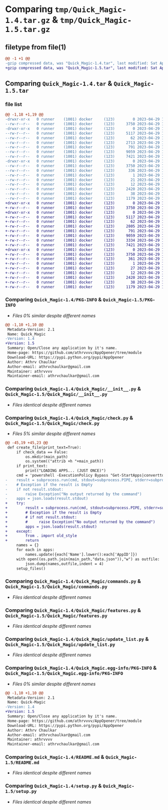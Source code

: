 # Comparing `tmp/Quick_Magic-1.4.tar.gz` & `tmp/Quick_Magic-1.5.tar.gz`

## filetype from file(1)

```diff
@@ -1 +1 @@
-gzip compressed data, was "Quick_Magic-1.4.tar", last modified: Sat Apr 29 18:43:06 2023, max compression
+gzip compressed data, was "Quick_Magic-1.5.tar", last modified: Sat Apr 29 19:44:32 2023, max compression
```

## Comparing `Quick_Magic-1.4.tar` & `Quick_Magic-1.5.tar`

### file list

```diff
@@ -1,18 +1,19 @@
-drwxr-xr-x   0 runner    (1001) docker     (123)        0 2023-04-29 18:43:06.588420 Quick_Magic-1.4/
--rw-r--r--   0 runner    (1001) docker     (123)     3750 2023-04-29 18:43:06.588420 Quick_Magic-1.4/PKG-INFO
-drwxr-xr-x   0 runner    (1001) docker     (123)        0 2023-04-29 18:43:06.588420 Quick_Magic-1.4/Quick_Magic/
--rw-r--r--   0 runner    (1001) docker     (123)     5117 2023-04-29 18:42:55.000000 Quick_Magic-1.4/Quick_Magic/__init__.py
--rw-r--r--   0 runner    (1001) docker     (123)       62 2023-04-29 18:42:55.000000 Quick_Magic-1.4/Quick_Magic/__main__.py
--rw-r--r--   0 runner    (1001) docker     (123)     2713 2023-04-29 18:42:55.000000 Quick_Magic-1.4/Quick_Magic/check.py
--rw-r--r--   0 runner    (1001) docker     (123)      791 2023-04-29 18:42:55.000000 Quick_Magic-1.4/Quick_Magic/commands.py
--rw-r--r--   0 runner    (1001) docker     (123)     9059 2023-04-29 18:42:55.000000 Quick_Magic-1.4/Quick_Magic/features.py
--rw-r--r--   0 runner    (1001) docker     (123)     7421 2023-04-29 18:42:55.000000 Quick_Magic-1.4/Quick_Magic/update_list.py
-drwxr-xr-x   0 runner    (1001) docker     (123)        0 2023-04-29 18:43:06.588420 Quick_Magic-1.4/Quick_Magic.egg-info/
--rw-r--r--   0 runner    (1001) docker     (123)     3750 2023-04-29 18:43:06.000000 Quick_Magic-1.4/Quick_Magic.egg-info/PKG-INFO
--rw-r--r--   0 runner    (1001) docker     (123)      336 2023-04-29 18:43:06.000000 Quick_Magic-1.4/Quick_Magic.egg-info/SOURCES.txt
--rw-r--r--   0 runner    (1001) docker     (123)        1 2023-04-29 18:43:06.000000 Quick_Magic-1.4/Quick_Magic.egg-info/dependency_links.txt
--rw-r--r--   0 runner    (1001) docker     (123)       21 2023-04-29 18:43:06.000000 Quick_Magic-1.4/Quick_Magic.egg-info/requires.txt
--rw-r--r--   0 runner    (1001) docker     (123)       12 2023-04-29 18:43:06.000000 Quick_Magic-1.4/Quick_Magic.egg-info/top_level.txt
--rw-r--r--   0 runner    (1001) docker     (123)     2420 2023-04-29 18:42:55.000000 Quick_Magic-1.4/README.md
--rw-r--r--   0 runner    (1001) docker     (123)       38 2023-04-29 18:43:06.588420 Quick_Magic-1.4/setup.cfg
--rw-r--r--   0 runner    (1001) docker     (123)     1179 2023-04-29 18:42:55.000000 Quick_Magic-1.4/setup.py
+drwxr-xr-x   0 runner    (1001) docker     (123)        0 2023-04-29 19:44:32.608391 Quick_Magic-1.5/
+-rw-r--r--   0 runner    (1001) docker     (123)     3750 2023-04-29 19:44:32.608391 Quick_Magic-1.5/PKG-INFO
+drwxr-xr-x   0 runner    (1001) docker     (123)        0 2023-04-29 19:44:32.608391 Quick_Magic-1.5/Quick_Magic/
+-rw-r--r--   0 runner    (1001) docker     (123)     5117 2023-04-29 19:44:17.000000 Quick_Magic-1.5/Quick_Magic/__init__.py
+-rw-r--r--   0 runner    (1001) docker     (123)       62 2023-04-29 19:44:17.000000 Quick_Magic-1.5/Quick_Magic/__main__.py
+-rw-r--r--   0 runner    (1001) docker     (123)     2805 2023-04-29 19:44:17.000000 Quick_Magic-1.5/Quick_Magic/check.py
+-rw-r--r--   0 runner    (1001) docker     (123)      791 2023-04-29 19:44:17.000000 Quick_Magic-1.5/Quick_Magic/commands.py
+-rw-r--r--   0 runner    (1001) docker     (123)     9059 2023-04-29 19:44:17.000000 Quick_Magic-1.5/Quick_Magic/features.py
+-rw-r--r--   0 runner    (1001) docker     (123)     3334 2023-04-29 19:44:17.000000 Quick_Magic-1.5/Quick_Magic/old_style.py
+-rw-r--r--   0 runner    (1001) docker     (123)     7421 2023-04-29 19:44:17.000000 Quick_Magic-1.5/Quick_Magic/update_list.py
+drwxr-xr-x   0 runner    (1001) docker     (123)        0 2023-04-29 19:44:32.608391 Quick_Magic-1.5/Quick_Magic.egg-info/
+-rw-r--r--   0 runner    (1001) docker     (123)     3750 2023-04-29 19:44:32.000000 Quick_Magic-1.5/Quick_Magic.egg-info/PKG-INFO
+-rw-r--r--   0 runner    (1001) docker     (123)      361 2023-04-29 19:44:32.000000 Quick_Magic-1.5/Quick_Magic.egg-info/SOURCES.txt
+-rw-r--r--   0 runner    (1001) docker     (123)        1 2023-04-29 19:44:32.000000 Quick_Magic-1.5/Quick_Magic.egg-info/dependency_links.txt
+-rw-r--r--   0 runner    (1001) docker     (123)       27 2023-04-29 19:44:32.000000 Quick_Magic-1.5/Quick_Magic.egg-info/requires.txt
+-rw-r--r--   0 runner    (1001) docker     (123)       12 2023-04-29 19:44:32.000000 Quick_Magic-1.5/Quick_Magic.egg-info/top_level.txt
+-rw-r--r--   0 runner    (1001) docker     (123)     2420 2023-04-29 19:44:17.000000 Quick_Magic-1.5/README.md
+-rw-r--r--   0 runner    (1001) docker     (123)       38 2023-04-29 19:44:32.608391 Quick_Magic-1.5/setup.cfg
+-rw-r--r--   0 runner    (1001) docker     (123)     1179 2023-04-29 19:44:17.000000 Quick_Magic-1.5/setup.py
```

### Comparing `Quick_Magic-1.4/PKG-INFO` & `Quick_Magic-1.5/PKG-INFO`

 * *Files 0% similar despite different names*

```diff
@@ -1,10 +1,10 @@
 Metadata-Version: 2.1
 Name: Quick_Magic
-Version: 1.4
+Version: 1.5
 Summary: Open/Close any application by it's name.
 Home-page: https://github.com/athrvvvv/AppOpener/tree/module
 Download-URL: https://pypi.python.org/pypi/AppOpener
 Author: Athrv Chaulkar
 Author-email: athrvchaulkar@gmail.com
 Maintainer: athrvvvv
 Maintainer-email: athrvchaulkar@gmail.com
```

### Comparing `Quick_Magic-1.4/Quick_Magic/__init__.py` & `Quick_Magic-1.5/Quick_Magic/__init__.py`

 * *Files identical despite different names*

### Comparing `Quick_Magic-1.4/Quick_Magic/check.py` & `Quick_Magic-1.5/Quick_Magic/check.py`

 * *Files 5% similar despite different names*

```diff
@@ -45,19 +45,23 @@
 def create_file(print_text=True):
     if check_data == False:
         os.mkdir(main_path)
         os.system(("attrib +h "+main_path))
     if print_text:
         print("LOADING APPS... (JUST ONCE)")
     cmd = 'powershell -ExecutionPolicy Bypass "Get-StartApps|convertto-json"'
-    result = subprocess.run(cmd, stdout=subprocess.PIPE, stderr=subprocess.PIPE, universal_newlines=True, encoding='utf-8')
-    # Exception if the result is Empty
-    if not result.stdout:
-        raise Exception("No output returned by the command")
-    apps = json.loads(result.stdout)
+    try:
+        result = subprocess.run(cmd, stdout=subprocess.PIPE, stderr=subprocess.PIPE, universal_newlines=True, encoding='utf-8')
+        # Exception if the result is Empty
+        # if not result.stdout:
+        #     raise Exception("No output returned by the command")
+        apps = json.loads(result.stdout)
+    except:
+        from . import old_style
+        return
     names = {}
     for each in apps:
         names.update({each['Name'].lower():each['AppID']})
     with open((os.path.join(main_path,"data.json")),"w") as outfile:
         json.dump(names,outfile,indent = 4)
     setup_files()
```

### Comparing `Quick_Magic-1.4/Quick_Magic/commands.py` & `Quick_Magic-1.5/Quick_Magic/commands.py`

 * *Files identical despite different names*

### Comparing `Quick_Magic-1.4/Quick_Magic/features.py` & `Quick_Magic-1.5/Quick_Magic/features.py`

 * *Files identical despite different names*

### Comparing `Quick_Magic-1.4/Quick_Magic/update_list.py` & `Quick_Magic-1.5/Quick_Magic/update_list.py`

 * *Files identical despite different names*

### Comparing `Quick_Magic-1.4/Quick_Magic.egg-info/PKG-INFO` & `Quick_Magic-1.5/Quick_Magic.egg-info/PKG-INFO`

 * *Files 0% similar despite different names*

```diff
@@ -1,10 +1,10 @@
 Metadata-Version: 2.1
 Name: Quick-Magic
-Version: 1.4
+Version: 1.5
 Summary: Open/Close any application by it's name.
 Home-page: https://github.com/athrvvvv/AppOpener/tree/module
 Download-URL: https://pypi.python.org/pypi/AppOpener
 Author: Athrv Chaulkar
 Author-email: athrvchaulkar@gmail.com
 Maintainer: athrvvvv
 Maintainer-email: athrvchaulkar@gmail.com
```

### Comparing `Quick_Magic-1.4/README.md` & `Quick_Magic-1.5/README.md`

 * *Files identical despite different names*

### Comparing `Quick_Magic-1.4/setup.py` & `Quick_Magic-1.5/setup.py`

 * *Files identical despite different names*

